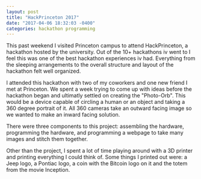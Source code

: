```yaml
---
layout: post
title: "HackPrinceton 2017"
date: "2017-04-06 18:32:03 -0400"
categories: hackathon programming 
---
```


This past weekend I visited Princeton campus to attend HackPrinceton, a hackathon hosted by the university.
Out of the 10+ hackathons iv went to I feel this was one of the best hackathon experiences iv had. 
Everything from the sleeping arrangements to the overall structure and layout of the hackathon felt well organized.

<amp-img width="1000" height="558" layout="responsive" src="{{ site.baseurl }}/assets/images/resize_Princeton-2.jpg"></amp-img>

I attended this hackathon with two of my coworkers and one new friend I met at Princeton. We spent a week trying to
come up with ideas before the hackathon began and ultimatly settled on creating the "Photo-Orb". This would be a device
capable of circling a human or an object and taking a 360 degree portrait of it. All 360 cameras take an outward facing 
image so we wanted to make an inward facing solution. 

There were three components to this project: assembling the hardware, programming the hardware,
and programming a webpage to take many images and stitch them together.

Other than the project, I spent a lot of time playing around with a 3D printer and printing everything I could think of.
Some things I printed out were: a Jeep logo, a Pontiac logo, a coin with the Bitcoin logo on it and the totem from the movie
Inception. 

<amp-img width="1080" height="736" layout="responsive" src="{{ site.baseurl }}/assets/images/Princeton-4.jpg"></amp-img>
